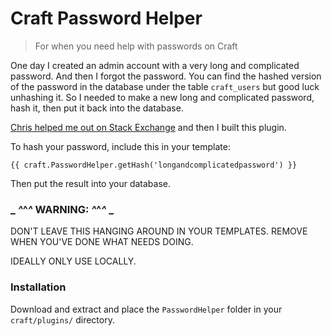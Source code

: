 # Craft Password Helper
>For when you need help with passwords on Craft

One day I created an admin account with a very long and complicated password. And then I forgot the password. You can find the hashed version of the password in the database under the table `craft_users` but good luck unhashing it. So I needed to make a new long and complicated password, hash it, then put it back into the database.

[Chris helped me out on Stack Exchange](http://craftcms.stackexchange.com/a/13783/467) and then I built this plugin.

To hash your password, include this in your template:

`{{ craft.PasswordHelper.getHash('longandcomplicatedpassword') }}`

Then put the result into your database.

### **_ *^*^*^* WARNING: *^*^*^* _**
DON'T LEAVE THIS HANGING AROUND IN YOUR TEMPLATES. REMOVE WHEN YOU'VE DONE WHAT NEEDS DOING.

IDEALLY ONLY USE LOCALLY.

### Installation

Download and extract and place the `PasswordHelper` folder in your `craft/plugins/` directory.